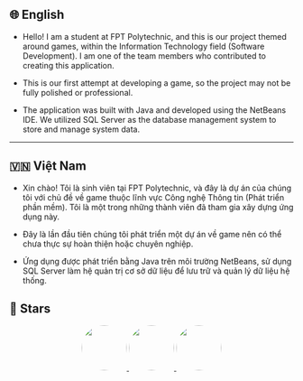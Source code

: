 ## 🌐 English

- Hello! I am a student at FPT Polytechnic, and this is our project themed around games, within the Information Technology field (Software Development). I am one of the team members who contributed to creating this application.

- This is our first attempt at developing a game, so the project may not be fully polished or professional.

- The application was built with Java and developed using the NetBeans IDE. We utilized SQL Server as the database management system to store and manage system data.

---

## 🇻🇳 Việt Nam

- Xin chào! Tôi là sinh viên tại FPT Polytechnic, và đây là dự án của chúng tôi với chủ đề về game thuộc lĩnh vực Công nghệ Thông tin (Phát triển phần mềm). Tôi là một trong những thành viên đã tham gia xây dựng ứng dụng này.

- Đây là lần đầu tiên chúng tôi phát triển một dự án về game nên có thể chưa thực sự hoàn thiện hoặc chuyên nghiệp.

- Ứng dụng được phát triển bằng Java trên môi trường NetBeans, sử dụng SQL Server làm hệ quản trị cơ sở dữ liệu để lưu trữ và quản lý dữ liệu hệ thống.

🌠 Stars
---
<p align="center">
  <a href="https://github.com/jacksonks0104">
    <img src="https://avatars.githubusercontent.com/jacksonks0104" width="80" height="80" style="border-radius:50%;" />
  </a>
  <a href="https://github.com/Bill269">
    <img src="https://avatars.githubusercontent.com/Bill269" width="80" height="80" style="border-radius:50%;" />
  </a>
  <a href="https://github.com/hoengggg">
    <img src="https://avatars.githubusercontent.com/hoengggg" width="80" height="80" style="border-radius:50%;" />
  </a>
</p>
